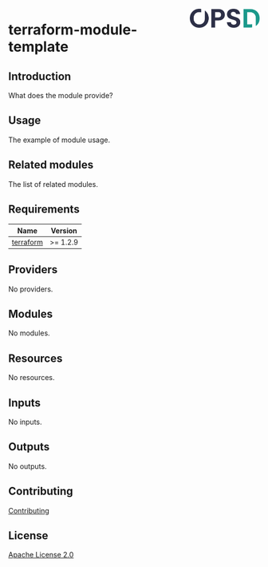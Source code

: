 <a href="https://www.opsd.io" target="_blank"><img alt="OPSd" src=".github/img/OPSD_logo.svg" width="140px" align="right"></a>

# terraform-module-template

## Introduction

What does the module provide?

## Usage

The example of module usage.

## Related modules

The list of related modules.

<!-- BEGIN_TF_DOCS -->
## Requirements

| Name | Version |
|------|---------|
| <a name="requirement_terraform"></a> [terraform](#requirement\_terraform) | >= 1.2.9 |

## Providers

No providers.

## Modules

No modules.

## Resources

No resources.

## Inputs

No inputs.

## Outputs

No outputs.
<!-- END_TF_DOCS -->

## Contributing

[Contributing](CONTRIBUTING.md)

## License

[Apache License 2.0](LICENSE)
